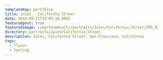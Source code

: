 ```yaml
---
templateKey: portfolio
title: Jules - California Street
date: 2018-09-21T15:04:10.000Z
featuredpost: true
featuredimage: /img/thumbnails/portraits/Jules/California_Street/IMG_0301_retouched.jpg
directory: portraits/Jules/California_Street
description: Jules, California Street, San Francisco, California
tags:
  - flavor
  - tasting
---
```

